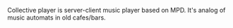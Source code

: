 Collective player is server-client music player based on MPD.
It's analog of music automats in old cafes/bars.
